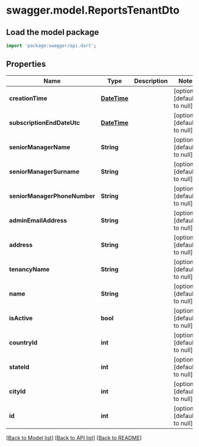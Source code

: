 # swagger.model.ReportsTenantDto

## Load the model package
```dart
import 'package:swagger/api.dart';
```

## Properties
Name | Type | Description | Notes
------------ | ------------- | ------------- | -------------
**creationTime** | [**DateTime**](DateTime.md) |  | [optional] [default to null]
**subscriptionEndDateUtc** | [**DateTime**](DateTime.md) |  | [optional] [default to null]
**seniorManagerName** | **String** |  | [optional] [default to null]
**seniorManagerSurname** | **String** |  | [optional] [default to null]
**seniorManagerPhoneNumber** | **String** |  | [optional] [default to null]
**adminEmailAddress** | **String** |  | [optional] [default to null]
**address** | **String** |  | [optional] [default to null]
**tenancyName** | **String** |  | [optional] [default to null]
**name** | **String** |  | [optional] [default to null]
**isActive** | **bool** |  | [optional] [default to null]
**countryId** | **int** |  | [optional] [default to null]
**stateId** | **int** |  | [optional] [default to null]
**cityId** | **int** |  | [optional] [default to null]
**id** | **int** |  | [optional] [default to null]

[[Back to Model list]](../README.md#documentation-for-models) [[Back to API list]](../README.md#documentation-for-api-endpoints) [[Back to README]](../README.md)


